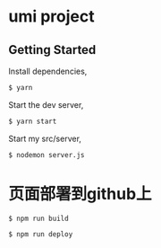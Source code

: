 # umi project

## Getting Started

Install dependencies,

```bash
$ yarn
```

Start the dev server,

```bash
$ yarn start
```

Start my src/server,

```bash
$ nodemon server.js
``` 

# 页面部署到github上


```bash
$ npm run build
```
```bash
$ npm run deploy
```

